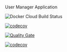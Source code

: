 User Manager Application


![Docker Cloud Build Status](https://img.shields.io/docker/cloud/build/mohammadalsalkini/asd-usermanager-group6)

[![codecov](https://codecov.io/gh/USERNAME/PROJECTNAME/branch/master/graph/badge.svg)](https://codecov.io/gh/mohammadalsalkini/asd-usermanager-group6)


[![Quality Gate](https://sonarcloud.io/api/project_badges/measure?project=mohammadsalkini_asd-usermanager-group6)](https://sonarcloud.io/dashboard/index/com.cicd:mohammadsalkini_asd-usermanager-group6)

[![codecov](https://codecov.io/gh/mohammadsalkini/asd-usermanager-group6/branch/master/graph/badge.svg?token=8TMZL6M4GS)](https://codecov.io/gh/mohammadsalkini/asd-usermanager-group6)
